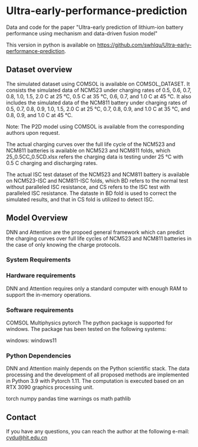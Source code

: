 # Ultra-early-performance-prediction
Data and code for the paper "Ultra-early prediction of lithium-ion battery performance using mechanism and data-driven fusion model"

This version in python is available on https://github.com/swhlqu/Ultra-early-performance-prediction. 

## Dataset overview

The simulated dataset using COMSOL is available on COMSOL_DATASET.
It consists the simulated data of NCM523 under charging rates of 0.5, 0.6, 0.7, 0.8, 1.0, 1.5, 2.0 C at 25 ℃, 0.5 C at 35 ℃, 0.6, 0.7, and 1.0 C at 45 ℃. It also includes the simulated data of the NCM811 battery under charging rates of 0.5, 0.7, 0.8, 0.9, 1.0, 1.5, 2.0 C at 25 ℃, 0.7, 0.8, 0.9, and 1.0 C at 35 ℃, and 0.8, 0.9, and 1.0 C at 45 ℃. 

Note: The P2D model using COMSOL is available from the corresponding authors upon request.

The actual charging curves over the full life cycle of the NCM523 and NCM811 batteries is available on NCM523 and NCM811 folds, which 25_0.5CC_0.5CD.xlsx refers the charging data is testing under 25 ℃ with 0.5 C charging and discharging rates.

The actual ISC test dataset of the NCM523 and NCM811 battery is available on NCM523-ISC and NCM811-ISC folds, which BD refers to the normal test without paralleled ISC resistance, and CS refers to the ISC test with paralleled ISC resistance. The dataste in BD fold is used to correct the simulated results, and that in CS fold is utilized to detect ISC.

## Model Overview
DNN and Attention are the propoed general framework which can predict the charging curves over full life cycles of NCM523 and NCM811 batteries in the case of only knowing the charge protocols.

### System Requirements
### Hardware requirements
DNN and Attention requires only a standard computer with enough RAM to support the in-memory operations.

### Software requirements
COMSOL Multiphysics
pytorch
The python package is supported for windows. The package has been tested on the following systems:

windows: windows11 

### Python Dependencies
DNN and Attention mainly depends on the Python scientific stack. The data processing and the development of all proposed methods are implemented in Python 3.9 with Pytorch 1.11. The computation is executed based on an RTX 3090 graphics processing unit.

torch
numpy
pandas
time
warnings
os
math
pathlib 

## Contact

If you have any questions, you can reach the author at the following e-mail: cydu@hit.edu.cn
